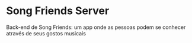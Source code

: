 # Song Friends Server

Back-end de Song Friends: um app onde as pessoas podem se conhecer através de seus gostos musicais
